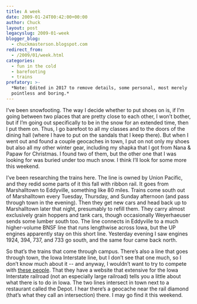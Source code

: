 ```yaml
---
title: A week
date: 2009-01-24T00:42:00+00:00
author: Chuck
layout: post
legacyslug: 2009-01-week
blogger_blog:
  - chuckmasterson.blogspot.com
redirect_from:
  - /2009/01/week.html
categories:
  - fun in the cold
  - barefooting
  - trains
prefatory: >-
  *Note: Edited in 2017 to remove details, some personal, most merely
  pointless and boring.*
---
```



I’ve been snowfooting. The way I decide whether to put shoes
on is, if I’m going between two places that are pretty close to each other, I
won’t bother, but if I’m going out specifically to be in the snow for an
extended time, then I put them on. Thus, I go barefoot to all my classes and to
the doors of the dining hall (where I have to put on the sandals that I keep
there). But when I went out and found a couple geocaches in town, I put on not
only my shoes but also all my other winter gear, including my shapka that I got
from Nana & Papaw for Christmas. I found two of them, but the other one that I
was looking for was buried under too much snow. I think I’ll look for some more
this weekend.  

I’ve been researching the trains here. The line is owned by Union Pacific, and
they redid some parts of it this fall with ribbon rail. It goes from
Marshalltown to Eddyville, something like 80 miles. Trains come south out of
Marshalltown every Tuesday, Thursday, and Sunday afternoon (and pass through
town in the evening). Then they get new cars and head back up to Marshalltown
later that night, presumably to refill them. They carry almost exclusively
grain hoppers and tank cars, though occasionally Weyerhaeuser sends some lumber
south too. The line connects in Eddyville to a much higher-volume BNSF line
that runs lengthwise across Iowa, but the UP engines apparently stay on this
short line. Yesterday evening I saw engines 1924, 394, 737, and 733 go south,
and the same four came back north.  

So that’s the trains that come through campus. There’s also a line that goes
through town, the Iowa Interstate line, but I don’t see that one much, so I
don’t know much about it -- and anyway, I wouldn’t want to try to compete with
[these people](http://www.iaisrailfans.org/). That they have a website that
extensive for the Iowa Interstate railroad (not an especially large railroad)
tells you a little about what there is to do in Iowa. The two lines intersect
in town next to a restaurant called the Depot. I hear there’s a geocache near
the rail diamond (that’s what they call an intersection) there. I may go find
it this weekend.
